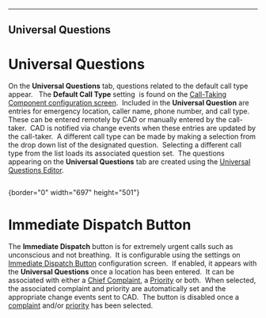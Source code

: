   -------------------------
  **Universal Questions**
  -------------------------

# Universal Questions

On the **Universal Questions** tab, questions related to the default
call type appear.   The **Default Call Type** setting  is found on the
[Call-Taking Component configuration
screen](Call-Taking%20Component%20Settings.htm).  Included in the
**Universal Question** are entries for emergency location, caller name,
phone number, and call type.  These can be entered remotely by CAD or
manually entered by the call-taker.  CAD is notified via change events
when these entries are updated by the call-taker.  A different call type
can be made by making a selection from the drop down list of the
designated question.  Selecting a different call type from the list
loads its associated question set.  The questions appearing on the
**Universal Questions** tab are created using the [Universal Questions
Editor](General%20Questions%20Editor.htm).

<figure><img src=".gitbook/assets/All%20Caller%20Questions_files/image001.png" alt=""><figcaption></figcaption></figure>{border="0" width="697"
height="501"}

# Immediate Dispatch Button

The **Immediate Dispatch** button is for extremely urgent calls such as
unconscious and not breathing.  It is configurable using the settings on
[Immediate Dispatch
Button](Immediate%20Dispatch%20Button%20Settings.htm) configuration
screen.  If enabled, it appears with the **Universal Questions** once a
location has been entered.  It can be associated with either a [Chief
Complaint](General%20Questions.htm), a [Priority](Priorities.htm) or
both.  When selected, the associated complaint and priority are
automatically set and the appropriate change events sent to CAD.  The
button is disabled once a [complaint](General%20Questions.htm) and/or
[priority](Priorities.htm) has been selected.
